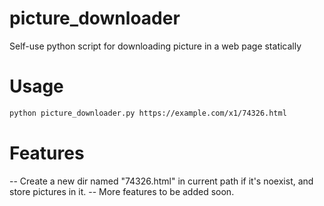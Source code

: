 # picture_downloader
Self-use python script for downloading picture in a web page statically

# Usage
```bash
python picture_downloader.py https://example.com/x1/74326.html
```

# Features
-- Create a new dir named "74326.html" in current path if it's noexist, and store pictures in it.
-- More features to be added soon.
